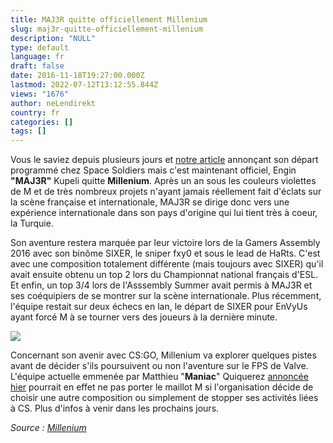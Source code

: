 ```yaml
---
title: MAJ3R quitte officiellement Millenium
slug: maj3r-quitte-officiellement-millenium
description: "NULL"
type: default
language: fr
draft: false
date: 2016-11-18T19:27:00.000Z
lastmod: 2022-07-12T13:12:55.844Z
views: "1676"
author: neLendirekt
country: fr
categories: []
tags: []
---
```

Vous le saviez depuis plusieurs jours et [notre article](https:///fr/images/articles/maj3r-en-route-pour-space-soldiers/6) annonçant son départ programmé chez Space Soldiers mais c'est maintenant officiel, Engin **"MAJ3R"** Kupeli quitte **Millenium**. Après un an sous les couleurs violettes de M et de très nombreux projets n'ayant jamais réellement fait d'éclats sur la scène française et internationale, MAJ3R se dirige donc vers une expérience internationale dans son pays d'origine qui lui tient très à coeur, la Turquie.

Son aventure restera marquée par leur victoire lors de la Gamers Assembly 2016 avec son binôme SIXER, le sniper fxy0 et sous le lead de HaRts. C'est avec une composition totalement différente (mais toujours avec SIXER) qu'il avait ensuite obtenu un top 2 lors du Championnat national français d'ESL. Et enfin, un top 3/4 lors de l'Asssembly Summer avait permis à MAJ3R et ses coéquipiers de se montrer sur la scène internationale. Plus récemment, l'équipe restait sur deux échecs en lan, le départ de SIXER pour EnVyUs ayant forcé M à se tourner vers des joueurs à la dernière minute.

![](/storage/images/5823338acd7ef_majajfojfajpg)

Concernant son avenir avec CS:GO, Millenium va explorer quelques pistes avant de décider s'ils poursuivent ou non l'aventure sur le FPS de Valve. L'équipe actuelle emmenée par Matthieu "**Maniac**" Quiquerez [annoncée hier](https:///fr/flash/millenium-renforce-platinium-decime/82) pourrait en effet ne pas porter le maillot M si l'organisation décide de choisir une autre composition ou simplement de stopper ses activités liées à CS. Plus d'infos à venir dans les prochains jours.

_Source : [Millenium](http://www.millenium.org/cs-go/team-pro-csgo/actualites/maj3r-quitte-millenium-cs-go-transferts-m-engin-kupeli-millenium-esport-club-team-pro-csgo-counter-strike-global-offensive-150933)_
